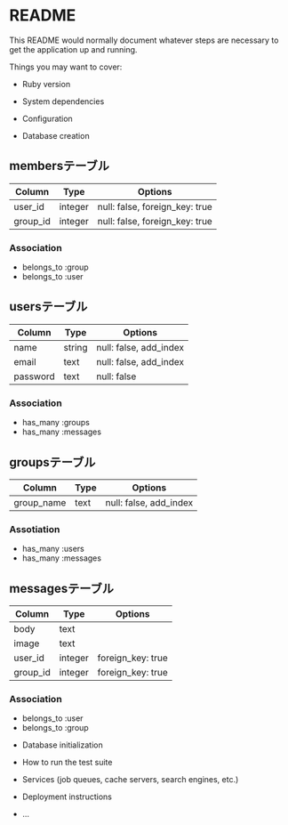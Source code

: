# README

This README would normally document whatever steps are necessary to get the
application up and running.

Things you may want to cover:

* Ruby version

* System dependencies

* Configuration


* Database creation

## membersテーブル

|Column|Type|Options|
|------|----|-------|
|user_id|integer|null: false, foreign_key: true|
|group_id|integer|null: false, foreign_key: true|

### Association
- belongs_to :group
- belongs_to :user

## usersテーブル
|Column|Type|Options|
|------|----|-------|
|name|string|null: false, add_index|
|email|text|null: false, add_index|
|password|text|null: false|
### Association
- has_many :groups
- has_many :messages

## groupsテーブル
|Column|Type|Options|
|------|----|-------|
|group_name|text|null: false, add_index|
### Assotiation
- has_many :users
- has_many :messages

## messagesテーブル
|Column|Type|Options|
|------|----|-------|
|body|text|
|image|text|
|user_id|integer|foreign_key: true|
|group_id|integer|foreign_key: true|
### Association
- belongs_to :user
- belongs_to :group


* Database initialization

* How to run the test suite

* Services (job queues, cache servers, search engines, etc.)

* Deployment instructions

* ...
